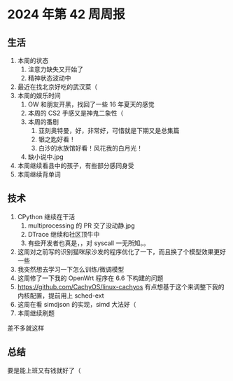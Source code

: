 # 2024 年第 42 周周报

## 生活

1. 本周的状态
    1. 注意力缺失又开始了
    2. 精神状态波动中
2. 最近在找北京好吃的武汉菜（
3. 本周的娱乐时间
    1. OW 和朋友开黑，找回了一些 16 年夏天的感觉
    2. 本周的 CS2 手感又是神鬼二象性（
    3. 本周的番剧
        1. 亚刻奥特曼，好，非常好，可惜就是下期又是总集篇
        2. 银之匙好看！
        3. 白沙的水族馆好看！风花我的白月光！
    4. 缺小说中.jpg
4. 本周继续看县中的孩子，有些部分感同身受
5. 本周继续背单词

## 技术

1. CPython 继续在干活
    1. multiprocessing 的 PR 交了没动静.jpg
    2. DTrace 继续和社区顶牛中
    3. 有些开发者也真是，，对 syscall 一无所知。。
2. 这周对之前写的识别猫咪尿沙发的程序优化了一下，而且换了个模型效果更好一些
3. 我突然想去学习一下怎么训练/微调模型
4. 这周修了一下我的 OpenWrt 程序在 6.6 下构建的问题
5. <https://github.com/CachyOS/linux-cachyos> 有点想基于这个来调整下我的内核配置，提前用上 sched-ext
6. 这周在看 simdjson 的实现，simd 大法好（
7. 本周继续刷题

差不多就这样

## 总结

要是能上班又有钱就好了（

